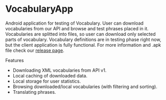 # VocabularyApp

Android application for testing of Vocabulary. User can download vocabularies from our API and browse and test phrases placed in it. Vocabularies are splitted into files, so user can download only selected parts of vocabulary. Vocabulary definitions are in testing phase right now, but the client application is fully functional. For more information and .apk file check our [release page](https://github.com/maraf/vocabularyapp/releases).

Features
- Downloading XML vocabularies from API v1.
- Local caching of downloaded data.
- Local storage for user statistics.
- Browsing downloaded/local vocabularies (with filtering and sorting).
- Translating phrases.
